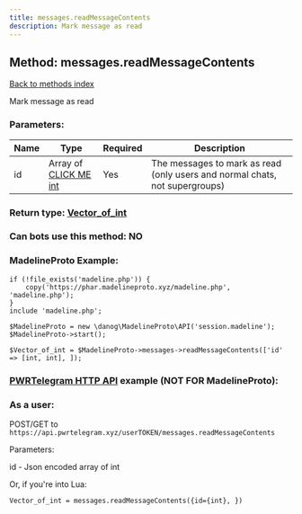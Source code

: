 ```yaml
---
title: messages.readMessageContents
description: Mark message as read
---
```

## Method: messages.readMessageContents  
[Back to methods index](index.md)


Mark message as read

### Parameters:

| Name     |    Type       | Required | Description |
|----------|---------------|----------|-------------|
|id|Array of [CLICK ME int](../types/int.md) | Yes|The messages to mark as read (only users and normal chats, not supergroups)|


### Return type: [Vector\_of\_int](../types/int.md)

### Can bots use this method: **NO**


### MadelineProto Example:


```
if (!file_exists('madeline.php')) {
    copy('https://phar.madelineproto.xyz/madeline.php', 'madeline.php');
}
include 'madeline.php';

$MadelineProto = new \danog\MadelineProto\API('session.madeline');
$MadelineProto->start();

$Vector_of_int = $MadelineProto->messages->readMessageContents(['id' => [int, int], ]);
```

### [PWRTelegram HTTP API](https://pwrtelegram.xyz) example (NOT FOR MadelineProto):



### As a user:

POST/GET to `https://api.pwrtelegram.xyz/userTOKEN/messages.readMessageContents`

Parameters:

id - Json encoded  array of int




Or, if you're into Lua:

```
Vector_of_int = messages.readMessageContents({id={int}, })
```

